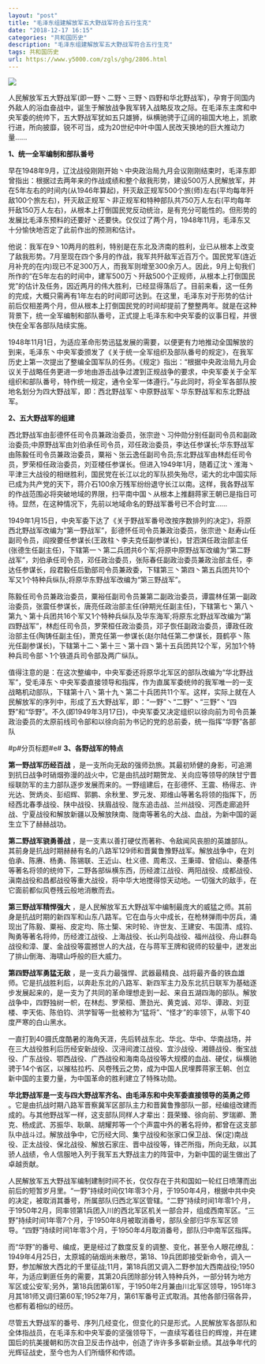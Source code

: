 ```yaml
---
layout: "post"
title: "毛泽东组建解放军五大野战军符合五行生克"
date: "2018-12-17 16:15"
categories: "共和国历史"
description: "毛泽东组建解放军五大野战军符合五行生克"
tags: 共和国历史
url: https://www.y5000.com/zgls/ghg/2806.html
---
```






![](https://img.y5000.com/uploads/allimg/160616/4-1606161I252E3.jpg)

人民解放军五大野战军(即一野丶二野丶三野丶四野和华北野战军)，孕育于同国内外敌人的浴血奋战中，诞生于解放战争我军转入战略反攻之际。在毛泽东主席和中央军委的统帅下，五大野战军犹如五只雄狮，纵横驰骋于辽阔的祖国大地上，凯歌行进，所向披靡，锐不可当，成为20世纪中叶中国人民改天换地的巨大推动力量……

**1、统一全军编制和部队番号**

早在1948年9月，辽沈战役刚刚开始丶中央政治局九月会议刚刚结束时，毛泽东即曾指出：根据过去两年来的作战成绩和整个敌我形势，建设500万人民解放军，并在5年左右的时间内(从1946年算起)，歼灭敌正规军500个旅(师)左右(平均每年歼敌100个旅左右)，歼灭敌正规军丶非正规军和特种部队共750万人左右(平均每年歼敌150万人左右)，从根本上打倒国民党反动统治，是有充分可能性的。但形势的发展比毛泽东预料的还要好丶还要快。仅仅过了两个月，1948年11月，毛泽东又十分愉快地否定了此前作出的预测和估计。

他说：我军在9丶10两月的胜利，特别是在东北及济南的胜利，业已从根本上改变了敌我形势。7月至现在四个多月的作战，我军共歼敌军近百万个。国民党军(连近月补充的在内)现已不足300万人，而我军则增至300余万人。因此，9月上旬我们所作的“在5年左右的时间中，建军500万丶歼敌500个正规师，从根本上打倒国民党”的估计及任务，因近两月的伟大胜利，已经显得落后了。目前来看，这一任务的完成，大概只需再有1年左右的时间即可达到。在这里，毛泽东对于形势的估计前后仅相差两个月，但从根本上打倒国民党的时间却提前了整整两年。就是在这种背景下，统一全军编制和部队番号，正式提上毛泽东和中央军委的议事日程，并很快在全军各部队陆续实施。

1948年11月1日，为适应革命形势迅猛发展的需要，以便更有力地推动全国解放的到来，毛泽东丶中央军委颁发了《关于统一全军组织及部队番号的规定》，在我军历史上第一次提出了整编全国军队的任务。《规定》指出：“根据中央政治局九月会议关于战略任务更进一步地由游击战争过渡到正规战争的要求，中央军委关于全军组织和部队番号，特作统一规定，通令全军一体遵行。”与此同时，将全军各部队按地名划分为四大野战军，即：西北野战军丶中原野战军丶华东野战军和东北野战军。

**2、五大野战军的组建**

西北野战军由彭德怀任司令员兼政治委员，张宗逊丶习仲勋分别任副司令员和副政治委员;中原野战军由刘伯承任司令员，邓任政治委员，李达任参谋长;华东野战军由陈毅任司令员兼政治委员，粟裕丶张云逸任副司令员;东北野战军由林彪任司令员，罗荣桓任政治委员，刘亚楼任参谋长。但进入1949年1月，随着辽沈丶淮海丶平津三大战役的相继胜利，国民党在长江以北的军队损失殆尽，诺大的北中国实际已成为共产党的天下，蒋介石100余万残军纷纷退守长江以南。这样，我各野战军的作战范围必将突破地域的界限，扫平南中国丶从根本上推翻蒋家王朝已是指日可待。显然，在这种情况下，先前以地域命名的野战军番号已不合时宜……

1949年1月15日，中央军委下达了《关于野战军番号改按序数排列的决定》，将原西北野战军改编为“第一野战军”，彭德怀任司令员兼政治委员，张宗逊丶赵寿山任副司令员，阎揆要任参谋长(王政柱丶李夫克任副参谋长)，甘泗淇任政治部主任(张德生任副主任)，下辖第一丶第二兵团共6个军;将原中原野战军改编为“第二野战军”，刘伯承任司令员，邓任政治委员，张际春任副政治委员兼政治部主任，李达任参谋长，段君毅任后勤部司令员兼政委，下辖第三丶第四丶第五兵团共10个军又1个特种兵纵队;将原华东野战军改编为“第三野战军”。

陈毅任司令员兼政治委员，粟裕任副司令员兼第二副政治委员，谭震林任第一副政治委员，张震任参谋长，唐亮任政治部主任(钟期光任副主任)，下辖第七丶第八丶第九丶第十兵团共16个军又1个特种兵纵队及华东海军;将原东北野战军改编为“第四野战军”，林彪任司令员，罗荣桓任政治委员，邓子恢任副政治委员，谭政任政治部主任(陶铸任副主任)，萧克任第一参谋长(赵尔陆任第二参谋长，聂鹤亭丶陈光任副参谋长)，下辖第十二丶第十三丶第十四丶第十五兵团共12个军，另加1个特种兵司令部丶1个铁道兵司令部及两广纵队。

值得注意的是：在这次整编中，中央军委还将原华北军区的部队改编为“华北野战军”，受毛泽东丶中央军委直接领导和指挥，作为直属军委统帅的我军唯一的一支战略机动部队，下辖第十八丶第十九丶第二十兵团共11个军。这样，实际上就在人民解放军的序列中，形成了五大野战军，即：“一野”丶“二野”丶“三野”丶“四野”和“华野”。不久(即1949年3月17日)，中央军委又决定组织以徐向前为司令员兼政治委员的太原前线司令部和以徐向前为书记的党的总前委，统一指挥“华野”各部队

#p#分页标题#e# **3、各野战军的特点**

**第一野战军历经百战**
，是一支所向无敌的强师劲旅。其最初矫健的身影，可追溯到抗日战争时硝烟弥漫的战火中，它是由抗战时期贺龙、关向应等领导的陕甘宁晋绥联防军的主力部队逐步发展而来的。一野组建后，在彭德怀、王震、杨得志、许光达、贺炳炎、彭绍辉、郭鹏、余秋里、罗元发、郑维山等著名将领的指挥下，历经西北春季战役、陕中战役、扶眉战役、陇东追击战、兰州战役、河西走廊追歼战、宁夏战役和解放新疆以及解放陕南、陇南等著名的大战、血战，为新中国的诞生立下了赫赫战功。

**第二野战军骁勇善战**
，是一支素以善打硬仗而著称、令敌闻风丧胆的英雄部队。其前身是抗战时期赫赫有名的八路军129师和晋冀鲁豫野战军。解放战争中，在刘伯承、陈赓、杨勇、陈锡联、王近山、杜义德、周希汉、王秉璋、曾绍山、秦基伟等著名将领的统帅下，二野各部纵横东西，历经渡江战役、两阳战役、成都战役、滇南战役和昌都战役等重大战役，将中华大地搅得惊天动地。一切强大的敌手，在它面前都似风卷残云般地消散而去。

**第三野战军精悍强大**
，是人民解放军五大野战军中编制最庞大的威猛之师。其前身是抗战时期的新四军和山东八路军。它在血与火中成长，在枪林弹雨中厉兵，涌现出了陈毅、粟裕、皮定均、陈士榘、宋时轮、许世友、王建安、韦国清、成钧、陶勇等著名将帅，历经渡江战役、上海战役、长山列岛战役、福州战役、舟山群岛战役和漳、厦、金战役等震撼世人的大战，在与蒋军王牌和锐师的较量中，迸发出了排山倒海、海啸山呼般的巨大威力。

**第四野战军勇猛无敌**
，是一支兵力最强悍、武器最精良、战将最齐备的铁血雄师。它是抗战胜利后，以奔赴东北的八路军、新四军主力及东北抗日联军为基础逐步发展起来的，是一支为了共同的革命理想走到一起、来自五湖四海的部队。解放战争中，四野独树一帜，在林彪、罗荣桓、萧劲光、黄克诚、邓华、谭政、刘亚楼、李天佑、陈伯钧、洪学智等一批被称为“猛将”、“怪才”的率领下，从零下40度严寒的白山黑水。

一直打到40摄氏度酷暑的海角天涯，先后转战东北、华北、华中、华南战场，并在三大战役胜利后历经安新战役、汉浔间渡江战役、宜沙战役、湘赣战役、衡宝战役、广东战役、鄂西战役、广西战役和海南岛战役等大规模的血战、硬仗，纵横驰骋于14个省区，以摧枯拉朽、风卷残云之势，成为中国人民埋葬蒋家王朝、创立新中国的主要力量，为中国革命的胜利建立了特殊功勋。

**华北野战军是一支与四大野战军齐名、由毛泽东和中央军委直接领导的英勇之师**
。它是由抗战时期八路军晋察冀军区部队主力和晋冀鲁豫部队一部，经编组改建而成的。与其他野战军一样，这支部队同样人才辈出：聂荣臻、徐向前、罗瑞卿、萧克、杨成武、苏振华、耿飙、胡耀邦等一个个声震中外的著名将帅，都曾在这支部队中战斗过。解放战争中，它历经大同、集宁战役和张家口保卫战、保(定)南战役、正太战役、保北战役、解放石家庄、晋中战役等，锋芒所指，所向无敌，以其骄人战绩，令人信服地入列于我军五大野战主力的阵营中，为新中国的诞生做出了卓越贡献。

人民解放军五大野战军编制建制时间不长，仅仅存在于共和国如一轮红日喷薄而出前后的短暂岁月里。“一野”持续时间仅1年零3个月，于1950年4月，根据中共中央的决定，被取消其番号，所属部队归西北军区管辖。“二野”持续时间1年零1个月，于1950年2月，同率领第1兵团入川的西北军区机关一部合并，组成西南军区。“三野”持续时间1年零7个月，于1950年8月被取消番号，部队全部归华东军区领导。“四野”持续时间1年零3个月，于1950年4月取消番号，部队归中南军区指挥。

而“华野”的番号、编成，更是经过了数度反复的调整、变化，甚至令人眼花缭乱：1949年4月25日，太原城的硝烟尚未散尽，第18、19兵团即接受新命令，调入一野，参加解放大西北的千里征战;11月，第18兵团又调入二野参加大西南战役;1950年，为适应剿匪任务的需要，其第20兵团除部分转入特种兵外，一部分转为地方军区或公安军;另外，第18兵团第61军，于1950年2月兼由川北军区领导，1951年3月其181师又调归第60军;1952年7月，第61军番号正式取消。其他各部归宿各异，也都有着相似的经历。

尽管五大野战军的番号、序列几经变化，但变化的只是形式。人民解放军各部队和全体指战员，在毛泽东和中央军委的坚强领导下，一直续写着往日的辉煌，并在建国后的抗美援朝和历次自卫反击作战中，创造了许许多多崭新业绩。其战争年代的光辉征战史，至今也为人们所缅怀和传颂。
